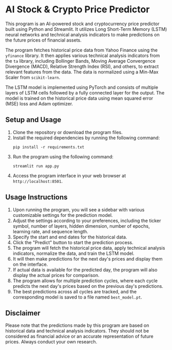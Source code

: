 # AI Stock & Crypto Price Predictor

This program is an AI-powered stock and cryptocurrency price predictor built using Python and Streamlit. It utilizes Long Short-Term Memory (LSTM) neural networks and technical analysis indicators to make predictions on the future prices of financial assets.

The program fetches historical price data from Yahoo Finance using the `yfinance` library. It then applies various technical analysis indicators from the `ta` library, including Bollinger Bands, Moving Average Convergence Divergence (MACD), Relative Strength Index (RSI), and others, to extract relevant features from the data. The data is normalized using a Min-Max Scaler from `scikit-learn`.

The LSTM model is implemented using PyTorch and consists of multiple layers of LSTM cells followed by a fully connected layer for the output. The model is trained on the historical price data using mean squared error (MSE) loss and Adam optimizer.

## Setup and Usage

1. Clone the repository or download the program files.
2. Install the required dependencies by running the following command:
   ```
   pip install -r requirements.txt
   ```
3. Run the program using the following command:
   ```
   streamlit run app.py
   ```
4. Access the program interface in your web browser at `http://localhost:8501`.

## Usage Instructions

1. Upon running the program, you will see a sidebar with various customizable settings for the prediction model.
2. Adjust the settings according to your preferences, including the ticker symbol, number of layers, hidden dimension, number of epochs, learning rate, and sequence length.
3. Specify the start and end dates for the historical data.
4. Click the "Predict" button to start the prediction process.
5. The program will fetch the historical price data, apply technical analysis indicators, normalize the data, and train the LSTM model.
6. It will then make predictions for the next day's prices and display them on the interface.
7. If actual data is available for the predicted day, the program will also display the actual prices for comparison.
8. The program allows for multiple prediction cycles, where each cycle predicts the next day's prices based on the previous day's predictions.
9. The best predictions across all cycles are tracked, and the corresponding model is saved to a file named `best_model.pt`.

## Disclaimer

Please note that the predictions made by this program are based on historical data and technical analysis indicators. They should not be considered as financial advice or an accurate representation of future prices. Always conduct your own research.
